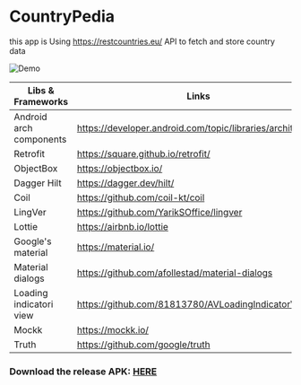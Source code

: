 # CountryPedia

this app is Using https://restcountries.eu/ API to fetch and store country data

![Demo](https://github.com/moeindev/CountryPedia/blob/add_readme/readmeSources/demo.gif)

Libs & Frameworks | Links
---- | ----
Android arch components | https://developer.android.com/topic/libraries/architecture
Retrofit | https://square.github.io/retrofit/
ObjectBox | https://objectbox.io/
Dagger Hilt | https://dagger.dev/hilt/
Coil | https://github.com/coil-kt/coil
LingVer | https://github.com/YarikSOffice/lingver
Lottie | https://airbnb.io/lottie
Google's material | https://material.io/
Material dialogs | https://github.com/afollestad/material-dialogs
Loading indicatori view | https://github.com/81813780/AVLoadingIndicatorView
Mockk | https://mockk.io/
Truth | https://github.com/google/truth


### Download the release APK: [HERE](https://github.com/moeindev/CountryPedia/blob/master/app/release/app-release.apk)
